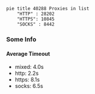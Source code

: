 
```mermaid
pie title 40288 Proxies in list
    "HTTP" : 28202
    "HTTPS": 10845
    "SOCKS" : 8442
```

### Some Info
#### Average Timeout

- mixed: 4.0s
- http: 2.2s
- https: 8.1s
- socks: 6.5s